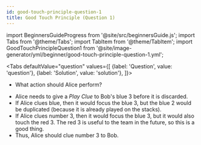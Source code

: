 ```yaml
---
id: good-touch-principle-question-1
title: Good Touch Principle (Question 1)
---
```


import BeginnersGuideProgress from '@site/src/beginnersGuide.js';
import Tabs from '@theme/Tabs';
import TabItem from '@theme/TabItem';
import GoodTouchPrincipleQuestion1 from '@site/image-generator/yml/beginner/good-touch-principle-question-1.yml';

<BeginnersGuideProgress part="39" />

<!-- lint disable no-undefined-references -->

<Tabs
  defaultValue="question"
  values={[
    {label: 'Question', value: 'question'},
    {label: 'Solution', value: 'solution'},
  ]}>
<TabItem value="question">

- What action should Alice perform?

</TabItem>
<TabItem value="solution">

- Alice needs to give a *Play Clue* to Bob's blue 3 before it is discarded.
- If Alice clues blue, then it would focus the blue 3, but the blue 2 would be duplicated (because it is already played on the stacks).
- If Alice clues number 3, then it would focus the blue 3, but it would also touch the red 3. The red 3 is useful to the team in the future, so this is a good thing.
- Thus, Alice should clue number 3 to Bob.

</TabItem>
</Tabs>

<GoodTouchPrincipleQuestion1 />
